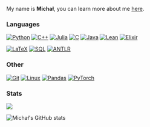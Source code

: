 My name is **Michał**, you can learn more about me [here](https://dobranow.ski/about/).

### Languages

[![Python](https://img.shields.io/badge/python-%2314354C.svg?style=for-the-badge&logo=python&logoColor=white)](https://www.python.org/)
[![C++](https://img.shields.io/badge/c++-%2300599C.svg?style=for-the-badge&logo=cplusplus&logoColor=white)](https://isocpp.org/)
[![Julia](https://img.shields.io/badge/julia-%235A0FC8.svg?style=for-the-badge&logo=julia&logoColor=white)](https://julialang.org/)
[![C](https://img.shields.io/badge/c-%2300599C.svg?style=for-the-badge&logo=c&logoColor=white)](https://www.open-std.org/jtc1/sc22/wg14/)
[![Java](https://img.shields.io/badge/java-%23ED8B00.svg?style=for-the-badge&logo=java&logoColor=white)](https://www.java.com/)
[![Lean](https://img.shields.io/badge/lean-%23007D9C.svg?style=for-the-badge&logo=lean&logoColor=white)](https://lean-lang.org/)
[![Elixir](https://img.shields.io/badge/elixir-%234B275F.svg?style=for-the-badge&logo=elixir&logoColor=white)](https://elixir-lang.org/)

[![LaTeX](https://img.shields.io/badge/latex-%23008080.svg?style=for-the-badge&logo=latex&logoColor=white)](https://www.latex-project.org/)
[![SQL](https://img.shields.io/badge/sql-%230074C1.svg?style=for-the-badge&logo=sqlite&logoColor=white)](https://en.wikipedia.org/wiki/SQL)
[![ANTLR](https://img.shields.io/badge/antlr-%23E34F26.svg?style=for-the-badge&logo=antlr&logoColor=white)](https://www.antlr.org/)

### Other

[![Git](https://img.shields.io/badge/git-%23F05033.svg?style=for-the-badge&logo=git&logoColor=white)](https://git-scm.com/)
[![Linux](https://img.shields.io/badge/Linux-FCC624?style=for-the-badge&logo=linux&logoColor=black)](https://www.kernel.org/)
[![Pandas](https://img.shields.io/badge/pandas-%23150458.svg?style=for-the-badge&logo=pandas&logoColor=white)](https://pandas.pydata.org/)
[![PyTorch](https://img.shields.io/badge/pytorch-%23EE4C2C.svg?style=for-the-badge&logo=pytorch&logoColor=white)](https://pytorch.org/)

### Stats

![](https://komarev.com/ghpvc/?username=mdbrnowski&style=flat-square)

![Michał's GitHub stats](https://github-readme-stats.vercel.app/api?username=mdbrnowski&count_private=true&include_all_commits=true&hide_title=true&hide_border=true&show_icons=true&theme=gotham)
